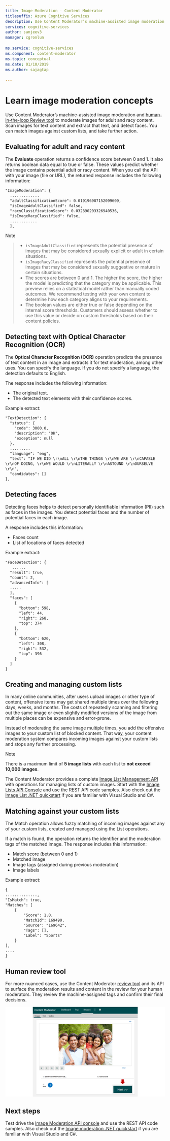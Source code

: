 ```yaml
---
title: Image Moderation - Content Moderator
titlesuffix: Azure Cognitive Services
description: Use Content Moderator’s machine-assisted image moderation and human-in-the-loop Review tool to moderate images for adult and racy content.
services: cognitive-services
author: sanjeev3
manager: cgronlun

ms.service: cognitive-services
ms.component: content-moderator
ms.topic: conceptual
ms.date: 01/10/2019
ms.author: sajagtap

---
```


# Learn image moderation concepts

Use Content Moderator’s machine-assisted image moderation and [human-in-the-loop Review tool](Review-Tool-User-Guide/human-in-the-loop.md) to moderate images for adult and racy content. Scan images for text content and extract that text, and detect faces. You can match images against custom lists, and take further action.

## Evaluating for adult and racy content

The **Evaluate** operation returns a confidence score between 0 and 1. It also returns boolean data equal to true or false. These values predict whether the image contains potential adult or racy content. When you call the API with your image (file or URL), the returned response includes the following information:

	"ImageModeration": {
      .............
      "adultClassificationScore": 0.019196987152099609,
      "isImageAdultClassified": false,
      "racyClassificationScore": 0.032390203326940536,
      "isImageRacyClassified": false,
	  ............
      ],

> [!NOTE]

> - `isImageAdultClassified` represents the potential presence of images that may be considered sexually explicit or adult in certain situations.
> - `isImageRacyClassified` represents the potential presence of images that may be considered sexually suggestive or mature in certain situations.
> - The scores are between 0 and 1. The higher the score, the higher the model is predicting that the category may be applicable. This preview relies on a statistical model rather than manually coded outcomes. We recommend testing with your own content to determine how each category aligns to your requirements.
> - The boolean values are either true or false depending on the internal score thresholds. Customers should assess whether to use this value or decide on custom thresholds based on their content policies.
>

## Detecting text with Optical Character Recognition (OCR)

The **Optical Character Recognition (OCR)** operation predicts the presence of text content in an image and extracts it for text moderation, among other uses. You can specify the language. If you do not specify a language, the detection defaults to English.

The response includes the following information:
- The original text.
- The detected text elements with their confidence scores.

Example extract:

	"TextDetection": {
      "status": {
        "code": 3000.0,
        "description": "OK",
        "exception": null
      },
      .........
      "language": "eng",
      "text": "IF WE DID \r\nALL \r\nTHE THINGS \r\nWE ARE \r\nCAPABLE \r\nOF DOING, \r\nWE WOULD \r\nLITERALLY \r\nASTOUND \r\nOURSELVE \r\n",
      "candidates": []
    },


## Detecting faces

Detecting faces helps to detect personally identifiable information (PII) such as faces in the images. You detect potential faces and the number of potential faces in each image.

A response includes this information:

- Faces count
- List of locations of faces detected

Example extract:


    "FaceDetection": {
       ......
      "result": true,
      "count": 2,
      "advancedInfo": [
      .....
      ],
      "faces": [
        {
          "bottom": 598,
          "left": 44,
          "right": 268,
          "top": 374
        },
        {
          "bottom": 620,
          "left": 308,
          "right": 532,
          "top": 396
        }
      ]
    }

## Creating and managing custom lists

In many online communities, after users upload images or other type of content, offensive items may get shared multiple times over the following days, weeks, and months. The costs of repeatedly scanning and filtering out the same image or even slightly modified versions of the image from multiple places can be expensive and error-prone.

Instead of moderating the same image multiple times, you add the offensive images to your custom list of blocked content. That way, your content moderation system compares incoming images against your custom lists and stops any further processing.

> [!NOTE]
> There is a maximum limit of **5 image lists** with each list to **not exceed 10,000 images**.
>

The Content Moderator provides a complete [Image List Management API](try-image-list-api.md) with operations for managing lists of custom images. Start with the [Image Lists API Console](try-image-list-api.md) and use the REST API code samples. Also check out the [Image List .NET quickstart](image-lists-quickstart-dotnet.md) if you are familiar with Visual Studio and C#.

## Matching against your custom lists

The Match operation allows fuzzy matching of incoming images against any of your custom lists, created and managed using the List operations.

If a match is found, the operation returns the identifier and the moderation tags of the matched image. The response includes this information:

- Match score (between 0 and 1)
- Matched image
- Image tags (assigned during previous moderation)
- Image labels

Example extract:

	{
	..............,
	"IsMatch": true,
	"Matches": [
		{
			"Score": 1.0,
			"MatchId": 169490,
			"Source": "169642",
			"Tags": [],
			"Label": "Sports"
		}
	],
	....
	}

## Human review tool

For more nuanced cases, use the Content Moderator [review tool](Review-Tool-User-Guide/human-in-the-loop.md) and its API to surface the moderation results and content in the review for your human moderators. They review the machine-assigned tags and confirm their final decisions.

![Image review for human moderators](images/moderation-reviews-quickstart-dotnet.PNG)

## Next steps

Test drive the [Image Moderation API console](try-image-api.md) and use the REST API code samples. Also check out the [Image moderation .NET quickstart](image-moderation-quickstart-dotnet.md) if you are familiar with Visual Studio and C#.
